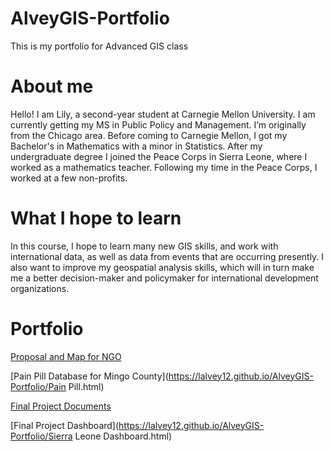 # AlveyGIS-Portfolio
This is my portfolio for Advanced GIS class

# About me

Hello! I am Lily, a second-year student at Carnegie Mellon University. I am currently getting my MS in Public Policy and Management. I’m originally from the Chicago area. Before coming to Carnegie Mellon, I got my Bachelor's in Mathematics with a minor in Statistics. After my undergraduate degree I joined the Peace Corps in Sierra Leone, where I worked as a mathematics teacher. Following my time in the Peace Corps, I worked at a few non-profits.  

# What I hope to learn

In this course, I hope to learn many new GIS skills, and work with international data, as well as data from events that are occurring presently. I also want to improve my geospatial analysis skills, which will in turn make me a better decision-maker and policymaker for international development organizations.

# Portfolio

[Proposal and Map for NGO](https://lalvey12.github.io/AlveyGIS-Portfolio/Bid.html)

[Pain Pill Database for Mingo County](https://lalvey12.github.io/AlveyGIS-Portfolio/Pain Pill.html)

[Final Project Documents](https://drive.google.com/drive/folders/1L8jPADkjE_T7KFW9Pr4ujcR2sqrB5rFJ?usp=share_link)

[Final Project Dashboard](https://lalvey12.github.io/AlveyGIS-Portfolio/Sierra Leone Dashboard.html)

